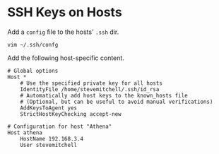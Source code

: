 # SSH Keys on Hosts

Add a `config` file to the hosts' `.ssh` dir.

```shell
vim ~/.ssh/confg
```

Add the following host-specific content.

```shell
# Global options
Host *
    # Use the specified private key for all hosts
    IdentityFile /home/stevemitchell/.ssh/id_rsa
    # Automatically add host keys to the known_hosts file
    # (Optional, but can be useful to avoid manual verifications)
    AddKeysToAgent yes
    StrictHostKeyChecking accept-new

# Configuration for host "Athena"
Host athena
    HostName 192.168.3.4
    User stevemitchell
```

